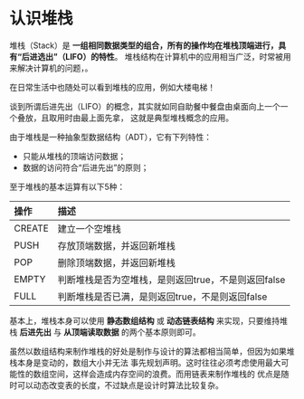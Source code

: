 认识堆栈
==================================================
堆栈（Stack）是 **一组相同数据类型的组合，所有的操作均在堆栈顶端进行，具有“后进选出”（LIFO）的特性**。
堆栈结构在计算机中的应用相当广泛，时常被用来解决计算机的问题，。

在日常生活中也随处可以看到堆栈的应用，例如大楼电梯！

谈到所谓后进先出（LIFO）的概念，其实就如同自助餐中餐盘由桌面向上一个一个叠放，且取用时由最上面先拿，
这就是典型堆栈概念的应用。

由于堆栈是一种抽象型数据结构（ADT），它有下列特性：
+ 只能从堆栈的顶端访问数据；
+ 数据的访问符合“后进先出”的原则；

至于堆栈的基本运算有以下5种：

| 操作 | 描述 |
| :------------- | :------------- |
| CREATE | 建立一个空堆栈 |
| PUSH   | 存放顶端数据，并返回新堆栈 |
| POP    | 删除顶端数据，并返回新堆栈 |
| EMPTY  | 判断堆栈是否为空堆栈，是则返回true，不是则返回false |
| FULL   | 判断堆栈是否已满，是则返回true，不是则返回false |

基本上，堆栈本身可以使用 **静态数组结构** 或 **动态链表结构** 来实现，只要维持堆栈 **后进先出** 与
**从顶端读取数据** 的两个基本原则即可。

虽然以数组结构来制作堆栈的好处是制作与设计的算法都相当简单，但因为如果堆栈本身是变动的，数组大小并无法
事先规划声明。这时往往必须考虑使用最大可能性的数组空间，这样会造成内存空间的浪费。而用链表来制作堆栈的
优点是随时可以动态改变表的长度，不过缺点是设计时算法比较复杂。
